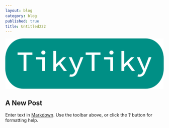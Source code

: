 ```yaml
---
layout: blog
category: blog
published: true
title: Untitled222
---
```


![tikytiky.png](./tikytiky.png)
## A New Post

Enter text in [Markdown](http://daringfireball.net/projects/markdown/). Use the toolbar above, or click the **?** button for formatting help.